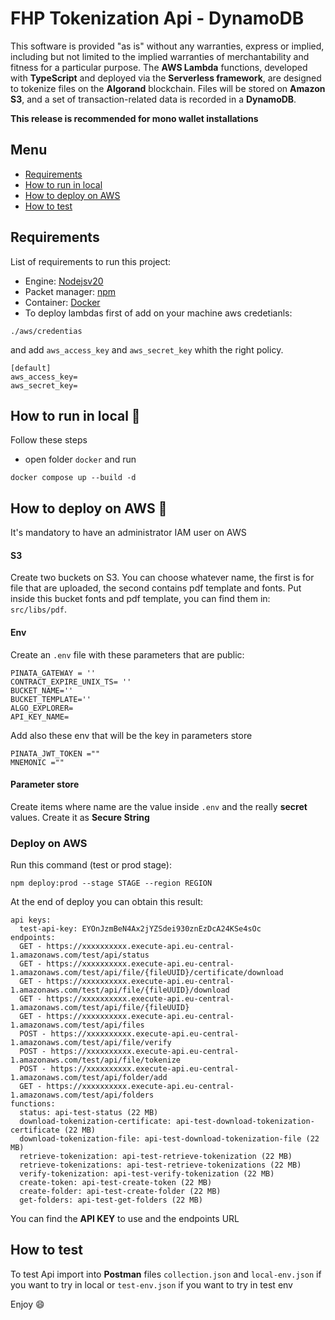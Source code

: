 # FHP Tokenization Api - DynamoDB

This software is provided "as is" without any warranties, express or implied, including but not limited to the implied warranties of merchantability and fitness for a particular purpose. The **AWS Lambda** functions, developed with **TypeScript** and deployed via the **Serverless framework**, are designed to tokenize files on the **Algorand** blockchain.
Files will be stored on **Amazon S3**, and a set of transaction-related data is recorded in a **DynamoDB**.

**This release is recommended for mono wallet installations**

## Menu

- [Requirements](#requirements)
- [How to run in local](#how-to-run-in-local-rocket)
- [How to deploy on AWS](#how-to-deploy-on-aws-rocket)
- [How to test](#how-to-test)

## Requirements

List of requirements to run this project:

- Engine: [Nodejsv20](https://nodejs.org/en)
- Packet manager: [npm](https://www.npmjs.com/)
- Container: [Docker](https://www.docker.com/products/docker-desktop/)
- To deploy lambdas first of add on your machine aws credetianls:

```
./aws/credentias
```

and add `aws_access_key` and `aws_secret_key` whith the right policy.

```
[default]
aws_access_key=
aws_secret_key=
```

## How to run in local :rocket:

Follow these steps

- open folder `docker` and run

```
docker compose up --build -d
```

## How to deploy on AWS :rocket:

It's mandatory to have an administrator IAM user on AWS

#### S3

Create two buckets on S3.
You can choose whatever name, the first is for file that are uploaded, the second contains pdf template and fonts.
Put inside this bucket fonts and pdf template, you can find them in: `src/libs/pdf`.

#### Env

Create an `.env` file with these parameters that are public:

```
PINATA_GATEWAY = ''
CONTRACT_EXPIRE_UNIX_TS= ''
BUCKET_NAME=''
BUCKET_TEMPLATE=''
ALGO_EXPLORER=
API_KEY_NAME=
```

Add also these env that will be the key in parameters store

```
PINATA_JWT_TOKEN =""
MNEMONIC =""
```

#### Parameter store

Create items where name are the value inside `.env` and the really **secret** values.
Create it as **Secure String**

### Deploy on AWS

Run this command (test or prod stage):

```
npm deploy:prod --stage STAGE --region REGION
```

At the end of deploy you can obtain this result:

```
api keys:
  test-api-key: EYOnJzmBeN4Ax2jYZSdei930znEzDcA24KSe4sOc
endpoints:
  GET - https://xxxxxxxxxx.execute-api.eu-central-1.amazonaws.com/test/api/status
  GET - https://xxxxxxxxxx.execute-api.eu-central-1.amazonaws.com/test/api/file/{fileUUID}/certificate/download
  GET - https://xxxxxxxxxx.execute-api.eu-central-1.amazonaws.com/test/api/file/{fileUUID}/download
  GET - https://xxxxxxxxxx.execute-api.eu-central-1.amazonaws.com/test/api/file/{fileUUID}
  GET - https://xxxxxxxxxx.execute-api.eu-central-1.amazonaws.com/test/api/files
  POST - https://xxxxxxxxxx.execute-api.eu-central-1.amazonaws.com/test/api/file/verify
  POST - https://xxxxxxxxxx.execute-api.eu-central-1.amazonaws.com/test/api/file/tokenize
  POST - https://xxxxxxxxxx.execute-api.eu-central-1.amazonaws.com/test/api/folder/add
  GET - https://xxxxxxxxxx.execute-api.eu-central-1.amazonaws.com/test/api/folders
functions:
  status: api-test-status (22 MB)
  download-tokenization-certificate: api-test-download-tokenization-certificate (22 MB)
  download-tokenization-file: api-test-download-tokenization-file (22 MB)
  retrieve-tokenization: api-test-retrieve-tokenization (22 MB)
  retrieve-tokenizations: api-test-retrieve-tokenizations (22 MB)
  verify-tokenization: api-test-verify-tokenization (22 MB)
  create-token: api-test-create-token (22 MB)
  create-folder: api-test-create-folder (22 MB)
  get-folders: api-test-get-folders (22 MB)
```

You can find the **API KEY** to use and the endpoints URL

## How to test

To test Api import into **Postman** files `collection.json` and `local-env.json` if you want to try in local or `test-env.json` if you want to try in test env

Enjoy :smile:
